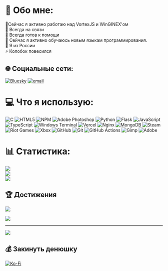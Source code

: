 # 💫 Обо мне:
🔭Сейчас я активно работаю над VortexJS и WinGINEX'ом<br>👯 Всегда на связи<br>🤝 Всегда готов к помощи<br>🌱 Сейчас я активно обучаюсь новым языкам программирования.<br>💬 Я из России<br>⚡ Колобок повесился


## 🌐 Социальные сети:
[![Bluesky](https://img.shields.io/badge/bluesky-0285FF?style=for-the-badge&logo=bluesky&logoColor=%23FFFFFF)](https://bsky.app/profile/wind-pl) [![email](https://img.shields.io/badge/Email-D14836?logo=gmail&logoColor=white)](mailto:contactplt@bk.ru) 

# 💻 Что я использую:
![C](https://img.shields.io/badge/c-%2300599C.svg?style=for-the-badge&logo=c&logoColor=white) ![HTML5](https://img.shields.io/badge/html5-%23E34F26.svg?style=for-the-badge&logo=html5&logoColor=white) ![NPM](https://img.shields.io/badge/NPM-%23CB3837.svg?style=for-the-badge&logo=npm&logoColor=white) ![Adobe Photoshop](https://img.shields.io/badge/adobe%20photoshop-%2331A8FF.svg?style=for-the-badge&logo=adobe%20photoshop&logoColor=white) ![Python](https://img.shields.io/badge/python-3670A0?style=for-the-badge&logo=python&logoColor=ffdd54) ![Flask](https://img.shields.io/badge/flask-%23000.svg?style=for-the-badge&logo=flask&logoColor=white) ![JavaScript](https://img.shields.io/badge/javascript-%23323330.svg?style=for-the-badge&logo=javascript&logoColor=%23F7DF1E) ![TypeScript](https://img.shields.io/badge/typescript-%23007ACC.svg?style=for-the-badge&logo=typescript&logoColor=white) ![Windows Terminal](https://img.shields.io/badge/Windows%20Terminal-%234D4D4D.svg?style=for-the-badge&logo=windows-terminal&logoColor=white) ![Vercel](https://img.shields.io/badge/vercel-%23000000.svg?style=for-the-badge&logo=vercel&logoColor=white) ![Nginx](https://img.shields.io/badge/nginx-%23009639.svg?style=for-the-badge&logo=nginx&logoColor=white) ![MongoDB](https://img.shields.io/badge/MongoDB-%234ea94b.svg?style=for-the-badge&logo=mongodb&logoColor=white) ![Steam](https://img.shields.io/badge/steam-%23000000.svg?style=for-the-badge&logo=steam&logoColor=white) ![Riot Games](https://img.shields.io/badge/riotgames-D32936.svg?style=for-the-badge&logo=riotgames&logoColor=white) ![Xbox](https://img.shields.io/badge/xbox-%23107C10.svg?style=for-the-badge&logo=xbox&logoColor=white) ![GitHub](https://img.shields.io/badge/github-%23121011.svg?style=for-the-badge&logo=github&logoColor=white) ![Git](https://img.shields.io/badge/git-%23F05033.svg?style=for-the-badge&logo=git&logoColor=white) ![GitHub Actions](https://img.shields.io/badge/github%20actions-%232671E5.svg?style=for-the-badge&logo=githubactions&logoColor=white) ![Gimp](https://img.shields.io/badge/Gimp-657D8B?style=for-the-badge&logo=gimp&logoColor=FFFFFF) ![Adobe](https://img.shields.io/badge/adobe-%23FF0000.svg?style=for-the-badge&logo=adobe&logoColor=white)
# 📊 Статистика:
![](https://github-readme-stats.vercel.app/api?username=windusik&theme=transparent&hide_border=false&include_all_commits=true&count_private=true)<br/>
![](https://nirzak-streak-stats.vercel.app/?user=windusik&theme=transparent&hide_border=false)<br/>
![](https://github-readme-stats.vercel.app/api/top-langs/?username=windusik&theme=transparent&hide_border=false&include_all_commits=true&count_private=true&layout=compact)

## 🏆 Достижения
![](https://github-profile-trophy.vercel.app/?username=windusik&theme=tokyonight&no-frame=true&no-bg=false&margin-w=4)

![](https://quotes-github-readme.vercel.app/api?type=horizontal&theme=radical)

---
[![](https://visitcount.itsvg.in/api?id=windusik&icon=0&color=8)](https://visitcount.itsvg.in)

  ## 💰 Закинуть денюшку
  [![Ko-Fi](https://img.shields.io/badge/Ko--fi-F16061?style=for-the-badge&logo=ko-fi&logoColor=white)](https://ko-fi.com/w1nds) 

  
<!-- Proudly created with GPRM ( https://gprm.itsvg.in ) -->
